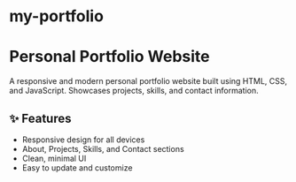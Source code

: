 # my-portfolio
# Personal Portfolio Website

A responsive and modern personal portfolio website built using HTML, CSS, and JavaScript. Showcases projects, skills, and contact information.

## ✨ Features
- Responsive design for all devices  
- About, Projects, Skills, and Contact sections  
- Clean, minimal UI  
- Easy to update and customize  
